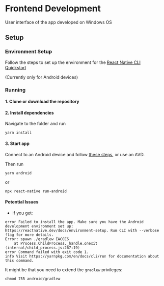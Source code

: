 # Frontend Development
User interface of the app developed on Windows OS

## Setup

### Environment Setup
Follow the steps to set up the environment for the [React Native CLI Quickstart](https://reactnative.dev/docs/environment-setup)

(Currently only for Android devices)

### Running

#### 1. Clone or download the repository

#### 2. Install dependencies
Navigate to the folder and run
```
yarn install
```

#### 3. Start app
Connect to an Android device and follow [these steps](https://reactnative.dev/docs/running-on-device), or use an AVD.

Then run

```
yarn android
```
or
```
npx react-native run-android
```

#### Potential Issues
- If you get:

``` shell
error Failed to install the app. Make sure you have the Android development environment set up: https://reactnative.dev/docs/environment-setup. Run CLI with --verbose flag for more details.
Error: spawn ./gradlew EACCES
    at Process.ChildProcess._handle.onexit (internal/child_process.js:267:19)
error Command failed with exit code 1.
info Visit https://yarnpkg.com/en/docs/cli/run for documentation about this command.
```

It might be that you need to extend the `gradlew` privileges:

``` shell
chmod 755 android/gradlew
```
